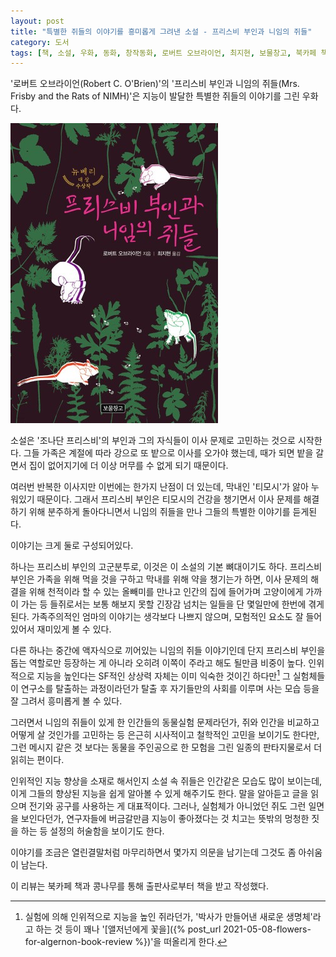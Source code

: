 ```yaml
---
layout: post
title: "특별한 쥐들의 이야기를 흥미롭게 그려낸 소설 - 프리스비 부인과 니임의 쥐들"
category: 도서
tags: [책, 소설, 우화, 동화, 창작동화, 로버트 오브라이언, 최지현, 보물창고, 북카페 책과 콩나무, 서평]
---
```


'로버트 오브라이언(Robert C. O'Brien)'의
'프리스비 부인과 니임의 쥐들(Mrs. Frisby and the Rats of NIMH)'은
지능이 발달한 특별한 쥐들의 이야기를 그린 우화다.

![표지](/images/book/mrs-frisby-and-the-rats-of-nimh-book-h480.jpg)

소설은 '조나단 프리스비'의 부인과 그의 자식들이 이사 문제로 고민하는 것으로 시작한다.
그들 가족은 계절에 따라 강으로 또 밭으로 이사를 오가야 했는데,
때가 되면 밭을 갈면서 집이 없어지기에 더 이상 머무를 수 없게 되기 때문이다.

여러번 반복한 이사지만 이번에는 한가지 난점이 더 있는데,
막내인 '티모시'가 앓아 누워있기 때문이다.
그래서 프리스비 부인은 티모시의 건강을 챙기면서 이사 문제를 해결하기 위해 분주하게 돌아다니면서
니임의 쥐들을 만나 그들의 특별한 이야기를 듣게된다.

이야기는 크게 둘로 구성되어있다.

하나는 프리스비 부인의 고군분투로, 이것은 이 소설의 기본 뼈대이기도 하다.
프리스비 부인은 가족을 위해 먹을 것을 구하고 막내를 위해 약을 챙기는가 하면,
이사 문제의 해결을 위해 천적이라 할 수 있는 올빼미를 만나고 인간의 집에 들어가며 고양이에게 가까이 가는 등
들쥐로서는 보통 해보지 못할 긴장감 넘치는 일들을 단 몇일만에 한번에 겪게된다.
가족주의적인 엄마의 이야기는 생각보다 나쁘지 않으며,
모험적인 요소도 잘 들어있어서 재미있게 볼 수 있다.

다른 하나는 중간에 액자식으로 끼어있는 니임의 쥐들 이야기인데
단지 프리스비 부인을 돕는 역할로만 등장하는 게 아니라 오히려 이쪽이 주라고 해도 될만큼 비중이 높다.
인위적으로 지능을 높인다는 SF적인 상상력 자체는 이미 익숙한 것이긴 하다만[^1]
그 실험체들이 연구소를 탈출하는 과정이라던가 탈출 후 자기들만의 사회를 이루며 사는 모습 등을 잘 그려서 흥미롭게 볼 수 있다.

[^1]: 실험에 의해 인위적으로 지능을 높인 쥐라던가, '박사가 만들어낸 새로운 생명체'라고 하는 것 등이 꽤나 '[앨저넌에게 꽃을]({% post_url 2021-05-08-flowers-for-algernon-book-review %})'을 떠올리게 한다.

그러면서 니임의 쥐들이 있게 한 인간들의 동물실험 문제라던가,
쥐와 인간을 비교하고 어떻게 살 것인가를 고민하는 등
은근히 시사적이고 철학적인 고민을 보이기도 한다만,
그런 메시지 같은 것 보다는
동물을 주인공으로 한 모험을 그린 일종의 판타지물로서 더 읽히는 편이다.

인위적인 지능 향상을 소재로 해서인지 소설 속 쥐들은 인간같은 모습도 많이 보이는데,
이게 그들의 향상된 지능을 쉽게 알아볼 수 있게 해주기도 한다.
말을 알아듣고 글을 읽으며 전기와 공구를 사용하는 게 대표적이다.
그러나, 실험체가 아니었던 쥐도 그런 일면을 보인다던가,
연구자들에 버금갈만큼 지능이 좋아졌다는 것 치고는 뜻밖의 멍청한 짓을 하는 등
설정의 허술함을 보이기도 한다.

<!--
당장 프리스비 부인만해도 글을 읽을 줄 알며 인간의 말이나 행동 역시 완벽하게 이해한다.
이는 인간 문화를 인간만큼 알지 못하는 한 불가능한 행위다.
그래도 이것까지는 소설적 허용으로 넘어가줄 수도 있다만,
똑똑한 니임의 쥐들이 겨우 콘센트가 꼽힌것 정도를 확인하지 못해 감전되어 죽었다는 건 좀 심했다.
애초에 일체의 부작용도 없이 높은 지능과 수명, 육체적인 능력 등 긍정적인 효과만을 누린 것도 썩 마뜩지는 않다.
-->

이야기를 조금은 열린결말처럼 마무리하면서 몇가지 의문을 남기는데
그것도 좀 아쉬움이 남는다.

<!--
왜 프리스비 가족은 일종의 낙원이라 할 수 있는 소른 계곡에 같이 가지 않나
외진 곳까지 찾아올 정도로 쥐들을 찾고자 했던 연구원들은 어째서 그렇게 쉽게 실험쥐 추적을 포기하나
-->



<div class="im im-info">
이 리뷰는 북카페 책과 콩나무를 통해 출판사로부터 책을 받고 작성했다.
</div>
